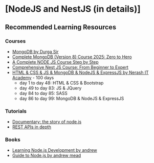 # [NodeJS and NestJS (in details)]

## Recommended Learning Resources

### Courses
- [MongoDB by Durga Sir](https://www.youtube.com/playlist?list=PLXHLAo6ZUDp2wtoN5HhFUwxUJcilJneIQ)
- [Complete MongoDB (Version 8) Course 2025: Zero to Hero](https://www.youtube.com/playlist?list=PL1BztTYDF-QPwd9Qg-nxQk1UYtorhzXLc)
- [A Complete NODE JS Course Step by Step](https://www.youtube.com/playlist?list=PL1BztTYDF-QPdTvgsjf8HOwO4ZVl_LhxS)
- [Comprehensive Nest JS Course: From Beginner to Expert](https://www.youtube.com/playlist?list=PL1BztTYDF-QPfrzXwoC_6OSLs818uAqN2)
- [HTML & CSS & JS & MongoDB & NodeJS & ExpressJS by Nerash IT Academy](https://www.youtube.com/playlist?list=PLyptEVvf2NwOxHGszOvdrvXdBcI5aY_wr) - 100 days
    - day 1 to day 48: HTML & CSS & Bootstrap
    - day 49 to day 83: JS & JQuery
    - day 84 to day 85: SASS
    - day 86 to day 99: MongoDB & NodeJS & ExpressJS

### Tutorials

- [Documentary: the story of node.js](https://www.youtube.com/watch?v=LB8KwiiUGy0)
- [REST APIs in depth](https://www.youtube.com/playlist?list=PLovN13bqAx7DOGGjHbVGH9XkjtQTykREl)

### Books
- [Learning Node.js Development by andrew](https://edu.anarcho-copy.org/Programming%20Languages/Node/learning-nodejs-development.pdf)
- [Guide to Node.js by andrew mead](https://github.com/ownleviathan/Nodejs/blob/master/PDF-Guide-Node-Andrew-Mead-v3.pdf)